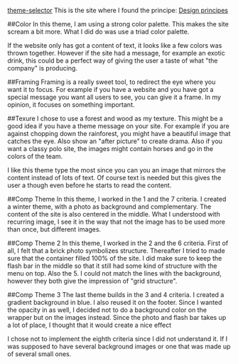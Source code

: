 [theme-selector](theme-selector)
This is the site where I found the principe:
[Design principes](https://designschool.canva.com/design-elements-principles/)

##Color
In this theme, I am using a strong color palette. This makes the site scream a bit more. What I did do was use a triad color palette.

If the website only has got a content of text, it looks like a few colors was thrown together. However if the site had a message, for example an exotic drink, this could be a perfect
way of giving the user a taste of what "the company" is producing.

##Framing
Framing is a really sweet tool, to redirect the eye where you want it to focus. For example if you have a website and you have got a special message you want all users to see, you can give it a frame. In my opinion, it focuses on something important.

##Texure
I chose to use a forest and wood as my texture. This might be a good idea if you have a theme message on your site. For example if you are against chopping down the rainforest, you might have a beautiful image that catches the eye. Also show an "after picture" to create drama.
Also if you want a classy polo site, the images might contain horses and go in the colors of the team.

I like this theme type the most since you can you an image that mirrors the content instead of lots of text. Of course text is needed but this gives the user a though even before he starts to read the content.

##Comp Theme
In this theme, I worked in the 1 and the 7 criteria. I created a winter theme, with a photo as background and complementary. The content of the site is also centered in the middle. What I understood with recurring image, I see it in the way that not the image has to be used more than once, but different images.

##Comp Theme 2
In this theme, I worked in the 2 and the 6 criteria. First of all, I felt that a brick photo symbolizes structure. Thereafter I tried to made sure that the container filled 100% of the site. I did make sure to keep the flash bar in the middle so that it still had some kind of structure with the menu on top. Also the 5. I could not match the lines with the background, however they both give the impression of "grid structure".

##Comp Theme 3
The last theme builds in the 3 and 4 criteria. I created a gradient background in blue. I also reused it on the footer.
Since I wanted the opacity in as well, I decided not to do a background color on the wrapper but on the images instead. Since the photo and flash bar takes up a lot of place, I thought that it would create a nice effect

I chose not to implement the eighth criteria since I did not understand it. If I was supposed to have several background images or one that was made up of several small ones.
